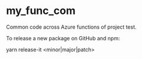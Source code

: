 # my_func_com

Common code across Azure functions of project test.

To release a new package on GitHub and npm:

yarn release-it <minor|major|patch>
